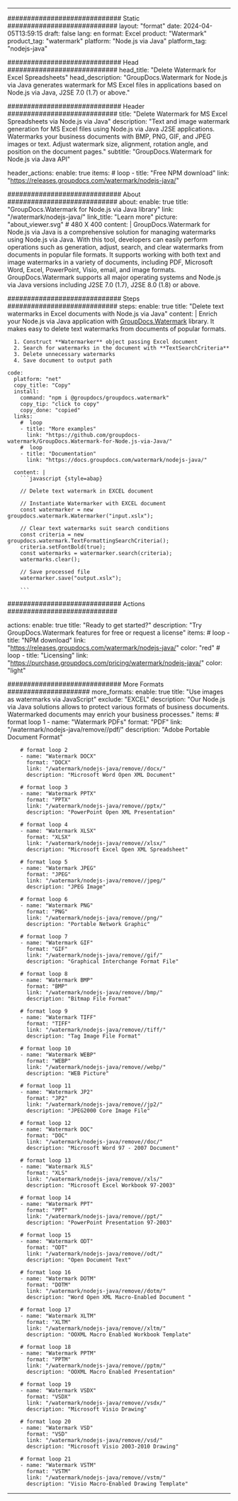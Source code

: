 
---
############################# Static ############################
layout: "format"
date:  2024-04-05T13:59:15
draft: false
lang: en
format: Excel
product: "Watermark"
product_tag: "watermark"
platform: "Node.js via Java"
platform_tag: "nodejs-java"

############################# Head ############################
head_title: "Delete Watermark for Excel Spreadsheets"
head_description: "GroupDocs.Watermark for Node.js via Java generates watermark for MS Excel files in applications based on Node.js via Java, J2SE 7.0 (1.7) or above."

############################# Header ############################
title: "Delete Watermark for MS Excel Spreadsheets via Node.js via Java" 
description: "Text and image watermark generation for MS Excel files using Node.js via Java J2SE applications. Watermarks your business documents with BMP, PNG, GIF, and JPEG images or text. Adjust watermark size, alignment, rotation angle, and position on the document pages."
subtitle: "GroupDocs.Watermark for Node.js via Java API" 

header_actions:
  enable: true
  items:
    #  loop
    - title: "Free NPM download"
      link: "https://releases.groupdocs.com/watermark/nodejs-java/"
      
############################# About ############################
about:
    enable: true
    title: "GroupDocs.Watermark for Node.js via Java library"
    link: "/watermark/nodejs-java/"
    link_title: "Learn more"
    picture: "about_viewer.svg" # 480 X 400
    content: |
       GroupDocs.Watermark for Node.js via Java is a comprehensive solution for managing watermarks using Node.js via Java. With this tool, developers can easily perform operations such as generation, adjust, search, and clear watermarks from documents in popular file formats. It supports working with both text and image watermarks in a variety of documents, including PDF, Microsoft Word, Excel, PowerPoint, Visio, email, and image formats. GroupDocs.Watermark supports all major operating systems and Node.js via Java versions including J2SE 7.0 (1.7), J2SE 8.0 (1.8) or above.

############################# Steps ############################
steps:
    enable: true
    title: "Delete text watermarks in Excel documents with Node.js via Java"
    content: |
      Enrich your Node.js via Java application with [GroupDocs.Watermark](https://products.groupdocs.com/watermark/nodejs-java/) library. It makes easy to delete text watermarks from documents of popular formats.
      
      1. Construct **Watermarker** object passing Excel document
      2. Search for watermarks in the document with **TextSearchCriteria**
      3. Delete unnecessary watermarks
      4. Save document to output path
   
    code:
      platform: "net"
      copy_title: "Copy"
      install:
        command: "npm i @groupdocs/groupdocs.watermark"
        copy_tip: "click to copy"
        copy_done: "copied"
      links:
        #  loop
        - title: "More examples"
          link: "https://github.com/groupdocs-watermark/GroupDocs.Watermark-for-Node.js-via-Java/"
        #  loop
        - title: "Documentation"
          link: "https://docs.groupdocs.com/watermark/nodejs-java/"
          
      content: |
        ```javascript {style=abap}

        // Delete text watermark in EXCEL document

        // Instantiate Watermarker with EXCEL document
        const watermarker = new groupdocs.watermark.Watermarker("input.xslx");
        
        // Clear text watermarks suit search conditions
        const criteria = new groupdocs.watermark.TextFormattingSearchCriteria();
        criteria.setFontBold(true);
        const watermarks = watermarker.search(criteria);
        watermarks.clear();

        // Save processed file
        watermarker.save("output.xslx");
        
        ```            

############################# Actions ############################

actions:
  enable: true
  title: "Ready to get started?"
  description: "Try GroupDocs.Watermark features for free or request a license"
  items:
    #  loop
    - title: "NPM download"
      link: "https://releases.groupdocs.com/watermark/nodejs-java/"
      color: "red"
        #  loop
    - title: "Licensing"
      link: "https://purchase.groupdocs.com/pricing/watermark/nodejs-java/"
      color: "light"


############################# More Formats #####################
more_formats:
    enable: true
    title: "Use images as watermarks via JavaScript"
    exclude: "EXCEL"
    description: "Our Node.js via Java solutions allows to protect various formats of business documents. Watermarked documents may enrich your business processes."
    items: 
        # format loop 1
        - name: "Watermark PDFs"
          format: "PDF"
          link: "/watermark/nodejs-java/remove//pdf/"
          description: "Adobe Portable Document Format"

        # format loop 2
        - name: "Watermark DOCX"
          format: "DOCX"
          link: "/watermark/nodejs-java/remove//docx/"
          description: "Microsoft Word Open XML Document"

        # format loop 3
        - name: "Watermark PPTX"
          format: "PPTX"
          link: "/watermark/nodejs-java/remove//pptx/"
          description: "PowerPoint Open XML Presentation"

        # format loop 4
        - name: "Watermark XLSX"
          format: "XLSX"
          link: "/watermark/nodejs-java/remove//xlsx/"
          description: "Microsoft Excel Open XML Spreadsheet"

        # format loop 5
        - name: "Watermark JPEG"
          format: "JPEG"
          link: "/watermark/nodejs-java/remove//jpeg/"
          description: "JPEG Image"

        # format loop 6
        - name: "Watermark PNG"
          format: "PNG"
          link: "/watermark/nodejs-java/remove//png/"
          description: "Portable Network Graphic"

        # format loop 7
        - name: "Watermark GIF"
          format: "GIF"
          link: "/watermark/nodejs-java/remove//gif/"
          description: "Graphical Interchange Format File"

        # format loop 8
        - name: "Watermark BMP"
          format: "BMP"
          link: "/watermark/nodejs-java/remove//bmp/"
          description: "Bitmap File Format"

        # format loop 9
        - name: "Watermark TIFF"
          format: "TIFF"
          link: "/watermark/nodejs-java/remove//tiff/"
          description: "Tag Image File Format"

        # format loop 10
        - name: "Watermark WEBP"
          format: "WEBP"
          link: "/watermark/nodejs-java/remove//webp/"
          description: "WEB Picture"

        # format loop 11
        - name: "Watermark JP2"
          format: "JP2"
          link: "/watermark/nodejs-java/remove//jp2/"
          description: "JPEG2000 Core Image File"

        # format loop 12
        - name: "Watermark DOC"
          format: "DOC"
          link: "/watermark/nodejs-java/remove//doc/"
          description: "Microsoft Word 97 - 2007 Document"

        # format loop 13
        - name: "Watermark XLS"
          format: "XLS"
          link: "/watermark/nodejs-java/remove//xls/"
          description: "Microsoft Excel Workbook 97-2003"

        # format loop 14
        - name: "Watermark PPT"
          format: "PPT"
          link: "/watermark/nodejs-java/remove//ppt/"
          description: "PowerPoint Presentation 97-2003"

        # format loop 15
        - name: "Watermark ODT"
          format: "ODT"
          link: "/watermark/nodejs-java/remove//odt/"
          description: "Open Document Text"

        # format loop 16
        - name: "Watermark DOTM"
          format: "DOTM"
          link: "/watermark/nodejs-java/remove//dotm/"
          description: "Word Open XML Macro-Enabled Document "

        # format loop 17
        - name: "Watermark XLTM"
          format: "XLTM"
          link: "/watermark/nodejs-java/remove//xltm/"
          description: "OOXML Macro Enabled Workbook Template"

        # format loop 18
        - name: "Watermark PPTM"
          format: "PPTM"
          link: "/watermark/nodejs-java/remove//pptm/"
          description: "OOXML Macro Enabled Presentation"

        # format loop 19
        - name: "Watermark VSDX"
          format: "VSDX"
          link: "/watermark/nodejs-java/remove//vsdx/"
          description: "Microsoft Visio Drawing"

        # format loop 20
        - name: "Watermark VSD"
          format: "VSD"
          link: "/watermark/nodejs-java/remove//vsd/"
          description: "Microsoft Visio 2003-2010 Drawing"

        # format loop 21
        - name: "Watermark VSTM"
          format: "VSTM"
          link: "/watermark/nodejs-java/remove//vstm/"
          description: "Visio Macro-Enabled Drawing Template"



---